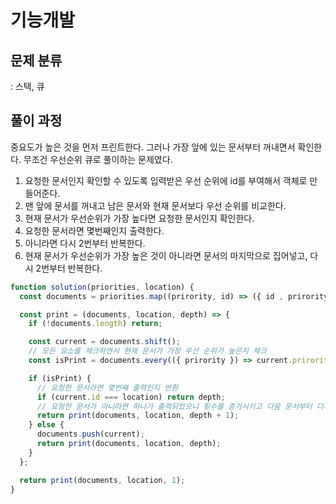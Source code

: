 # 기능개발

## 문제 분류

: 스택, 큐

## 풀이 과정

중요도가 높은 것을 먼저 프린트한다. 그러나 가장 앞에 있는 문서부터 꺼내면서 확인한다. 무조건 우선순위 큐로 풀이하는 문제였다.

1. 요청한 문서인지 확인할 수 있도록 입력받은 우선 순위에 id를 부여해서 객체로 만들어준다.
2. 맨 앞에 문서를 꺼내고 남은 문서와 현재 문서보다 우선 순위를 비교한다.
3. 현재 문서가 우선순위가 가장 높다면 요청한 문서인지 확인한다.
4. 요청한 문서라면 몇번째인지 출력한다.
5. 아니라면 다시 2번부터 반복한다.
6. 현재 문서가 우선순위가 가장 높은 것이 아니라면 문서의 마지막으로 집어넣고, 다시 2번부터 반복한다.

```js
function solution(priorities, location) {
  const documents = priorities.map((prirority, id) => ({ id , prirority })); // prettier-ignore

  const print = (documents, location, depth) => {
    if (!documents.length) return;

    const current = documents.shift();
    // 모든 요소를 체크하면서 현재 문서가 가장 우선 순위가 높은지 체크
    const isPrint = documents.every(({ prirority }) => current.prirority >= prirority); // prettier-ignore

    if (isPrint) {
      // 요청한 문서라면 몇번째 출력인지 반환
      if (current.id === location) return depth;
      // 요청한 문서가 아니라면 하나가 출력되었으니 횟수를 증가시키고 다음 문서부터 다시 시작
      return print(documents, location, depth + 1);
    } else {
      documents.push(current);
      return print(documents, location, depth);
    }
  };

  return print(documents, location, 1);
}
```
